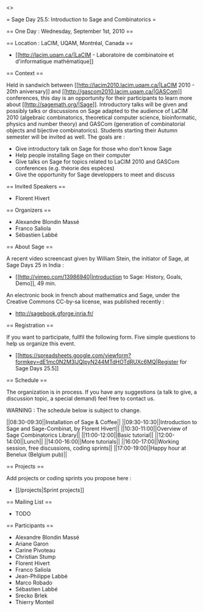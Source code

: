 <<TableOfContents>>

= Sage Day 25.5: Introduction to Sage and Combinatorics =

== One Day : Wednesday, September 1st, 2010 ==

== Location : LaCIM, UQAM, Montréal, Canada ==

  * [[http://lacim.uqam.ca/|LaCIM - Laboratoire de combinatoire et d'informatique mathématique]]

== Context ==

Held in sandwich between [[http://lacim2010.lacim.uqam.ca/|LaCIM 2010 - 20th aniversary]] and [[http://gascom2010.lacim.uqam.ca/|GASCom]] conferences, this day is an opportunity for their participants to learn more about [[http://sagemath.org/|Sage]]. Introductory talks will be given and possibly talks or discussions on Sage adapted to the audience of LaCIM 2010 (algebraic combinatorics, theoretical computer science, bioinformatic, physics and number theory) and GASCom (generation of combinatorial objects and bijective combinatorics). Students starting their Autumn semester will be invited as well. The goals are :

  * Give introductory talk on Sage for those who don't know Sage
  * Help people installing Sage on their computer
  * Give talks on Sage for topics related to LaCIM 2010 and GASCom conferences (e.g. théorie des espèces)
  * Give the opportunity for Sage developpers to meet and discuss


== Invited Speakers ==

  * Florent Hivert
 
== Organizers ==

  * Alexandre Blondin Massé
  * Franco Saliola
  * Sébastien Labbé

== About Sage ==

A recent video screencast given by William Stein, the initiator of Sage, at Sage Days 25 in India :

  * [[http://vimeo.com/13986940|Introduction to Sage: History, Goals, Demo]], 49 min.

An electronic book in french about mathematics and Sage, under the Creative Commons CC-by-sa license, was published recently : 

  * http://sagebook.gforge.inria.fr/ 

== Registration ==

If you want to participate, fullfil the following form. Five simple questions to help us organize this event.

  * [[https://spreadsheets.google.com/viewform?formkey=dE1mc0N2M3lJQlpyN244MTdHOTdRUXc6MQ|Register for Sage Days 25.5]]

== Schedule ==

The organization is in process. If you have any suggestions (a talk to give, a discussion topic, a special demand) feel free to contact us.

WARNING : The schedule below is subject to change.

||08:30-09:30||Installation of Sage & Coffee||
||09:30-10:30||Introduction to Sage and Sage-Combinat, by Florent Hivert||
||10:30-11:00||Overview of Sage Combinatorics Library||
||11:00-12:00||Basic tutorial||
||12:00-14:00||Lunch||
||14:00-16:00||More tutorials||
||16:00-17:00||Working session, free discussions, coding sprints||
||17:00-19:00||Happy hour at Benelux (Belgium pub)||

== Projects ==

Add projects or coding sprints you propose here :

  * [[/projects|Sprint projects]]

== Mailing List ==

  * TODO

== Participants ==

  * Alexandre Blondin Massé
  * Ariane Garon
  * Carine Pivoteau
  * Christian Stump
  * Florent Hivert
  * Franco Saliola
  * Jean-Philippe Labbé
  * Marco Robado
  * Sébastien Labbé
  * Srecko Brlek
  * Thierry Monteil 
